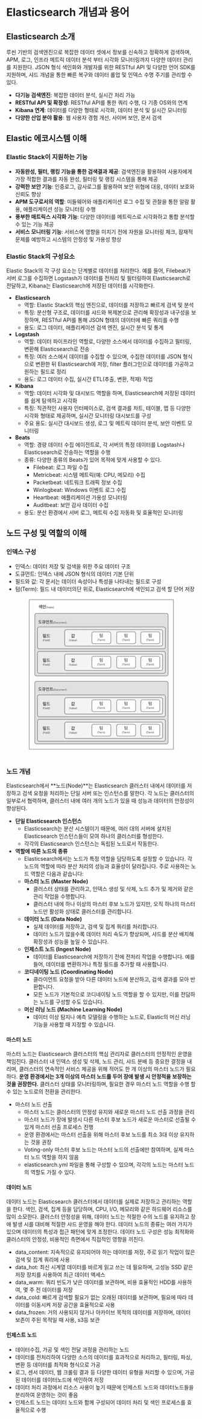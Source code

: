 # Elasticsearch 개념과 용어

## Elasticsearch 소개

루씬 기반의 검색엔진으로 복잡한 데이터 셋에서 정보를 신속하고 정확하게 검색하며, APM, 로그, 인프라 메트릭 데이터 분석 부터 시각화 모니터링까지 다양한 데이터 관리를 지원한다. JSON 형식 색인화와 개발자를 위한 RESTful API 및 다양한 언어 SDK를 지원하며, 샤드 개념을 통한 빠른 복구와 데이터 롤업 및 인덱스 수명 주기를 관리할 수 있다.

 - __다기능 검색엔진__: 복잡한 데이터 분석, 실시간 처리 가능
 - __RESTful API 및 확장성__: RESTful API를 통한 쿼리 수행, 다 기종 OS와의 연계
 - __Kibana 연계__: 데이터를 다양한 형태로 시각화, 데이터 분석 및 실시간 모니터링
 - __다양한 산업 분야 활용__: 웹 사용자 경험 개선, 사이버 보안, 문서 검색

## Elastic 에코시스템 이해

### Elastic Stack이 지원하는 기능

 - __자동완성, 필터, 랭킹 기능을 통한 검색결과 제공__: 검색엔진을 활용하여 사용자에게 가장 적합한 결과를 자동 완성, 필터링 및 랭킹 시스템을 통해 제공
 - __강력한 보안 기능__: 인증로그, 감사로그를 활용하여 보안 위협에 대응, 데이터 보호와 신뢰도 향상
 - __APM 도구로서의 역할__: 미들웨어와 애플리케이션 로그 수집 및 관찰을 통한 알람 활용, 애플리케이션 성능 모니터링 수행
 - __풍부한 매트릭스 시각화 기능__: 다양한 데이터를 메트릭스로 시각화하고 통합 분석할 수 있는 기능 제공
 - __서비스 모니터링 기능__: 서비스에 영향을 미치기 전에 자원을 모니터링 체크, 잠재적 문제를 예방하고  시스템의 안정성 및 가용성 향상

### Elastic Stack의 구성요소

Elastic Stack의 각 구성 요소는 단계별로 데이터를 처리한다. 예를 들어, Filebeat가 서버 로그를 수집하면 Logstash가 데이터를 전처리 및 필터링하여 Elasticsearch로 전달하고, Kibana는 Elasticsearch에 저장된 데이터를 시각화한다.

 - __Elasticsearch__
    - 역할: Elastic Stack의 핵심 엔진으로, 데이터를 저장하고 빠르게 검색 및 분석
    - 특징: 분산형 구조로, 데이터를 샤드와 복제본으로 관리해 확장성과 내구성을 보장하며, RESTful API를 통해 JSON 형태의 데이터에 빠른 쿼리를 수행
    - 용도: 로그 데이터, 애플리케이션 검색 엔진, 실시간 분석 및 통계
 - __Logstash__
    - 역할: 데이터 파이프라인 역할로, 다양한 소스에서 데이터를 수집하고 필터링, 변환해 Elasticsearch로 전송
    - 특징: 여러 소스에서 데이터를 수집할 수 있으며, 수집한 데이터를 JSON 형식으로 변환한 뒤 Elasticsearch에 저장, filter 플러그인으로 데이터를 가공하고 원하는 필드로 정리
    - 용도: 로그 데이터 수집, 실시간 ETL(추출, 변환, 적재) 작업
 - __Kibana__
    - 역할: 데이터 시각화 및 대시보드 역할을 하며, Elasticsearch에 저장된 데이터를 쉽게 탐색하고 시각화
    - 특징: 직관적인 사용자 인터페이스로, 검색 결과를 차트, 테이블, 맵 등 다양한 시각화 형태로 제공하며, 실시간 모니터링 대시보드를 구성
    - 주요 용도: 실시간 대시보드 생성, 로그 및 메트릭 데이터 분석, 보안 이벤트 모니터링
 - __Beats__
    - 역할: 경량 데이터 수집 에이전트로, 각 서버의 특정 데이터를 Logstash나 Elasticsearch로 전송하는 역할을 수행
    - 종류: 다양한 종류의 Beats가 있어 목적에 맞게 사용할 수 있다.
        - Filebeat: 로그 파일 수집
        - Metricbeat: 시스템 메트릭(예: CPU, 메모리) 수집
        - Packetbeat: 네트워크 트래픽 정보 수집
        - Winlogbeat: Windows 이벤트 로그 수집
        - Heartbeat: 애플리케이션 가용성 모니터링
        - Auditbeat: 보안 감사 데이터 수집
    - 용도: 분산 환경에서 서버 로그, 메트릭 수집 자동화 및 효율적인 모니터링

## 노드 구성 및 역할의 이해

### 인덱스 구성

 - 인덱스: 데이터 저장 및 검색을 위한 주요 데이터 구조
 - 도큐먼트: 인덱스 내에 JSON 형식의 데이터 기본 단위
 - 필드와 값: 각 문서는 데이터 속성이나 특성을 나타내는 필드로 구성
 - 텀(Term): 필드 내 데이터의단 위로, Elasticsearch에 색인되고 검색 할 단어 저장

<div align="center">
    <img src="./images/01_index.PNG">
</div>
<br/>

### 노드 개념

Elasticsearch에서 **노드(Node)**는 Elasticsearch 클러스터 내에서 데이터를 저장하고 검색 요청을 처리하는 단일 서버 또는 인스턴스를 말한다. 각 노드는 클러스터의 일부로서 협력하며, 클러스터 내에 여러 개의 노드가 있을 때 성능과 데이터의 안정성이 향상된다.

 - __단일 Elasticsearch 인스턴스__
    - Elasticsearch는 분산 시스템이기 때문에, 여러 대의 서버에 설치된 Elasticsearch 인스턴스들이 모여 하나의 클러스터를 형성한다.
    - 각각의 Elasticsearch 인스턴스는 독립된 노드로서 작동한다.
 - __역할에 따른 노드의 종류__
    - Elasticsearch에서는 노드가 특정 역할을 담당하도록 설정할 수 있습니다. 각 노드의 역할에 따라 분산 처리의 성능과 효율성이 달라집니다. 주로 사용하는 노드 역할은 다음과 같습니다:
    - __마스터 노드 (Master Node)__
        - 클러스터 상태를 관리하고, 인덱스 생성 및 삭제, 노드 추가 및 제거와 같은 관리 작업을 수행합니다.
        - 클러스터 내에 하나 이상의 마스터 후보 노드가 있지만, 오직 하나의 마스터 노드만 활성화 상태로 클러스터를 관리합니다.
    - __데이터 노드 (Data Node)__
        - 실제 데이터를 저장하고, 검색 및 집계 쿼리를 처리합니다.
        - 데이터 노드가 많을수록 데이터 처리 속도가 향상되며, 샤드를 분산 배치해 확장성과 성능을 높일 수 있습니다.
    - __인제스트 노드 (Ingest Node)__
        - 데이터를 Elasticsearch에 저장하기 전에 전처리 작업을 수행합니다. 예를 들어, 데이터를 변환하거나 특정 필드를 추가할 때 사용합니다.
    - __코디네이팅 노드 (Coordinating Node)__
        - 클라이언트 요청을 받아 다른 데이터 노드에 분산하고, 검색 결과를 모아 반환합니다.
        - 모든 노드가 기본적으로 코디네이팅 노드 역할을 할 수 있지만, 이를 전담하는 노드를 구성할 수도 있습니다.
    - __머신 러닝 노드 (Machine Learning Node)__
        - 데이터 이상 탐지나 예측 모델링을 수행하는 노드로, Elastic의 머신 러닝 기능을 사용할 때 지정할 수 있습니다.

#### 마스터 노드

마스터 노드는 Elasticsearch 클러스터의 핵심 관리자로 클러스터의 안정적인 운영을 책임진다. 클러스터 내 인덱스 생성 및 삭제, 노드 관리, 샤드 분배 등 중요한 결정을 내리며, 클러스터의 연속적인 서비스 제공을 위해 적어도 한 개 이상의 마스터 노드가 필요하다. __운영 환경에서는 3개 이상의 마스터 노드를 두어 장애 발생 시 안정적을 보장하는 것을 권장한다.__ 클러스터 상태를 모니터링하며, 필요한 경우 마스터 노드 역할을 수행 할 수 있는 노드로의 전환을 관리한다.  

 - 마스터 노드 선출
    - 마스터 노드는 클러스터의 안정성 유지와 새로운 마스터 노드 선출 과정을 관리
    - 마스터 노드가 장애 발생시 다른 마스터 후보 노드가 새로운 마스터로 선출될 수 있게 마스터 선출 프로세스 진행
    - 운영 환경에서는 마스터 선출을 위해 마스터 후보 노드를 최소 3대 이상 유지하는 것을 권장
    - Voting-only 마스터 후보 노드는 마스터 노드의 선출에만 참여하며, 실제 마스터 노드 역할을 하지 않음
    - elasticsearch.yml 파일을 통해 구성할 수 있으며, 각각의 노드는 마스터 노드의 역할도 가질 수 있다.

#### 데이터 노드

데이터 노드는 Elasticsearch 클러스터에서 데이터를 실제로 저장하고 관리하는 역할을 한다. 색인, 검색, 집계 등을 담당하며, CPU, I/O, 메모리와 같은 하드웨어 리소스를 많이 소모한다. 클러스터 안정성을 위해, 데이터 노드는 적절한 수의 노드를 유지하고 장애 발생 시를 대비해 적절한 샤드 운영을 해야 한다. 데이터 노드의 종류는 여러 가지가 있으며 데이터의 특성과 접근 패턴에 맞게 조정한다. 데이터 노드 구성은 성능 최적화와 클러스터의 안정성, 비용적인 측면에서 직접적인 영향을 끼친다.
 - data_content: 지속적으로 유지되어야 하는 데이터를 저장, 주로 읽기 작업이 많은 검색 및 집계 쿼리에 사용
 - data_hot: 최신 시계열 데이터를 바르게 읽고 쓰는 데 필요하며, 고성능 SSD 같은 저장 장치를 사용하여 최근 데이터 액세스
 - data_warm: 쿼리 빈도가 낮은 데이터를 보관하며, 비용 효율적인 HDD를 사용하여, 몇 주 전 데이터를 저장
 - data_cold: 빠르게 검색할 필요가 없는 오래된 데이터를 보관하며, 필요에 따라 데이터를 이동시켜 저장 공간을 효율적으로 사용
 - data_frozen: 거의 사용되지 않거나 아카이브 목적의 데이터를 저장하며, 데이터 보존이 주된 목적일 때 사용, s3등 보관

#### 인제스트 노드

 - 데이터수집, 가공 및 색인 전달 과정을 관리하는 노드
 - 데이터를 전처리하여 다양한 소스의 데이터를 효과적으로 처리하고, 필터링, 파싱, 변환 등 데이터를 최적화 형식으로 가공
 - 로그, 센서 데이터, 웹 크롤링 결과 등 다양한 데이터 유형을 처리할 수 있으며, 가공된 데이터를 데이터노드에 색인하여 저장
 - 데이터 처리 과정에서 리소스 사용이 높기 때문에 인제스트 노드와 데이터노드들을 분리하여 운영하는 것이 좋음
 - 인제스트 노드는 데이터 노드와 함께 구성되어 데이터 처리 및 색인 프로세스를 효율적으로 수행
